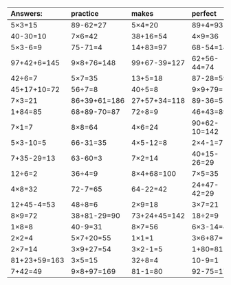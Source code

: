 | Answers: | practice | makes | perfect | ! |
| :--- | :--- | :--- | :--- | :--- |
| 5×3=15 | 89-62=27 | 5×4=20 | 89+4=93 | 57-1=56 | 
| 40-30=10 | 7×6=42 | 38+16=54 | 4×9=36 | 36÷9=4 | 
| 5×3-6=9 | 75-71=4 | 14+83=97 | 68-54=14 | 24+58=82 | 
| 97+42+6=145 | 9×8+76=148 | 99+67-39=127 | 62+56-44=74 | 63÷7=9 | 
| 42÷6=7 | 5×7=35 | 13+5=18 | 87-28=59 | 8×3=24 | 
| 45+17+10=72 | 56÷7=8 | 40÷5=8 | 9×9+79=160 | 32+25=57 | 
| 7×3=21 | 86+39+61=186 | 27+57+34=118 | 89-36=53 | 8×2+87=103 | 
| 1+84=85 | 68+89-70=87 | 72÷8=9 | 46+43=89 | 5×7-7=28 | 
| 7×1=7 | 8×8=64 | 4×6=24 | 90+62-10=142 | 35÷7=5 | 
| 5×3-10=5 | 66-31=35 | 4×5-12=8 | 2×4-1=7 | 8÷2=4 | 
| 7+35-29=13 | 63-60=3 | 7×2=14 | 40+15-26=29 | 4×3=12 | 
| 12÷6=2 | 36÷4=9 | 8×4+68=100 | 7×5=35 | 27÷9=3 | 
| 4×8=32 | 72-7=65 | 64-22=42 | 24+47-42=29 | 7×3-18=3 | 
| 12+45-4=53 | 48÷8=6 | 2×9=18 | 3×7=21 | 25+50=75 | 
| 8×9=72 | 38+81-29=90 | 73+24+45=142 | 18÷2=9 | 13+72=85 | 
| 1×8=8 | 40-9=31 | 8×7=56 | 6×3-14=4 | 78+12=90 | 
| 2×2=4 | 5×7+20=55 | 1×1=1 | 3×6+87=105 | 53+39=92 | 
| 2×7=14 | 3×9+27=54 | 3×2-1=5 | 1+80=81 | 36+23+74=133 | 
| 81+23+59=163 | 3×5=15 | 32÷8=4 | 10-9=1 | 9×3=27 | 
| 7+42=49 | 9×8+97=169 | 81-1=80 | 92-75=17 | 36÷6=6 | 
